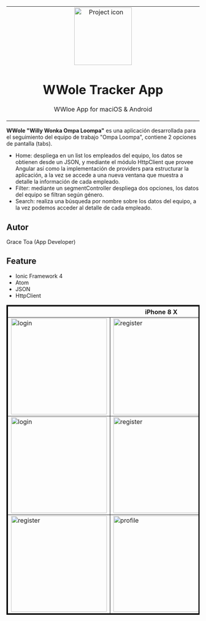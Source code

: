 <table align="center"><tr><td align="center" width="9999">
<img src="https://user-images.githubusercontent.com/10947013/97070511-33700d00-15d9-11eb-99cf-f223f4126928.jpeg" align="center" width="150" alt="Project icon">

# WWole Tracker App

WWloe App for maciOS & Android
</td></tr></table>

 <strong>WWole "Willy Wonka Ompa Loompa"</strong> es una aplicación desarrollada para el seguimiento del equipo de trabajo "Ompa Loompa", contiene 2 opciones de pantalla (tabs).
 - Home: despliega en un list los empleados del equipo, los datos se obtienen desde un JSON, y mediante el módulo HttpClient que provee Angular así como la implementación de providers para estructurar la aplicación, a la vez se accede a una nueva ventana que muestra a detalle la información de cada empleado.
 - Filter: mediante un segmentController despliega dos opciones, los datos del equipo se filtran según género.
 - Search: realiza una búsqueda por nombre sobre los datos del equipo, a la vez podemos acceder al detalle de cada empleado.
 
 
## Autor
Grace Toa  (App Developer)

## Feature
- Ionic Framework 4
- Atom
- JSON 
- HttpClient

<table border="3" bordercolor="black" align="center">
    <tr>
        <th colspan="3">iPhone 8 X </th> 
    </tr>
    <tr>
        <td><img src="https://user-images.githubusercontent.com/10947013/96990440-678af580-1527-11eb-8453-fbb7b31ad03a.png"             width="250" alt="login"></td>
        <td><img src="https://user-images.githubusercontent.com/10947013/96990825-ea13b500-1527-11eb-8edd-00ddb727a9bb.png"             width="250" alt="register"></td>
        <td><img src="https://user-images.githubusercontent.com/10947013/96990900-01eb3900-1528-11eb-8173-e5333bc5805b.png"              width="250" alt="profile"></td>      
    </tr>
        <tr>
        <td><img src="https://user-images.githubusercontent.com/10947013/96990700-b9cc1680-1527-11eb-89f2-5603a1960248.png"             width="250" alt="login"></td>
        <td><img src="https://user-images.githubusercontent.com/10947013/96991075-3828b880-1528-11eb-9386-4a82d83615cf.png"             width="250" alt="register"></td>
    </tr>
     <tr>
         <td><img src="https://user-images.githubusercontent.com/10947013/96992151-c3ef1480-1529-11eb-9ed0-7ca18ec46a2a.png"             width="250" alt="register"></td> 
         <td><img src="https://user-images.githubusercontent.com/10947013/96991656-12e87a00-1529-11eb-9288-16c1c7747f84.png"              width="250" alt="profile"></td> 
        <td><img src="https://user-images.githubusercontent.com/10947013/96992289-f567e000-1529-11eb-8aac-ee75607b221d.png"             width="250" alt="login"></td> 
    </tr>
 
</table>







 
